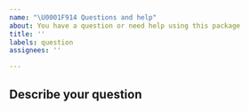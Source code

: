 ```yaml
---
name: "\U0001F914 Questions and help"
about: You have a question or need help using this package
title: ''
labels: question
assignees: ''

---
```


## Describe your question
<!-- A clear and concise description of your question or help wanted.
For example: How can I add a datetime field? -->
